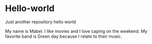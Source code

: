 # Hello-world
Just another repository
hello world 

My name is Mabel. I like movies and I love caping on the weekend.
My favorite band is Green day because I relate to their music.
